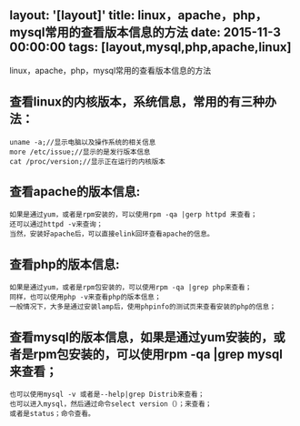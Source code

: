 layout: '[layout]'
title: linux，apache，php，mysql常用的查看版本信息的方法
date: 2015-11-3 00:00:00
tags: [layout,mysql,php,apache,linux]
---
linux，apache，php，mysql常用的查看版本信息的方法

## 查看linux的内核版本，系统信息，常用的有三种办法：
    
    uname -a;//显示电脑以及操作系统的相关信息
    more /etc/issue;//显示的是发行版本信息
    cat /proc/version;//显示正在运行的内核版本

## 查看apache的版本信息:
    
    如果是通过yum，或者是rpm安装的，可以使用rpm -qa |gerp httpd 来查看；
    还可以通过httpd -v来查询；
    当然，安装好apache后，可以直接elink回环查看apache的信息。
    
## 查看php的版本信息:

    如果是通过yum，或者是rpm包安装的，可以使用rpm -qa |grep php来查看；
    同样，也可以使用php -v来查看php的版本信息；
    一般情况下，大多是通过安装lamp后，使用phpinfo的测试页来查看安装的php的信息；
    
## 查看mysql的版本信息，如果是通过yum安装的，或者是rpm包安装的，可以使用rpm -qa |grep mysql 来查看；
    
    也可以使用mysql -v 或者是--help|grep Distrib来查看；
    也可以进入mysql，然后通过命令select version（）；来查看；
    或者是status；命令查看。